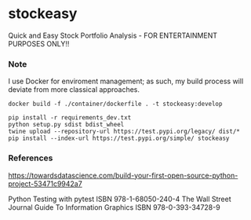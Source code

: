 # stockeasy
Quick and Easy Stock Portfolio Analysis - FOR ENTERTAINMENT PURPOSES ONLY!!

### Note
I use Docker for enviroment management; as such, my build process will deviate from more classical approaches. 

```
docker build -f ./container/dockerfile . -t stockeasy:develop

pip install -r requirements_dev.txt
python setup.py sdist bdist_wheel
twine upload --repository-url https://test.pypi.org/legacy/ dist/*
pip install --index-url https://test.pypi.org/simple/ stockeasy
```


### References

https://towardsdatascience.com/build-your-first-open-source-python-project-53471c9942a7

Python Testing with pytest ISBN 978-1-68050-240-4
The Wall Street Journal Guide To Information Graphics ISBN 978-0-393-34728-9